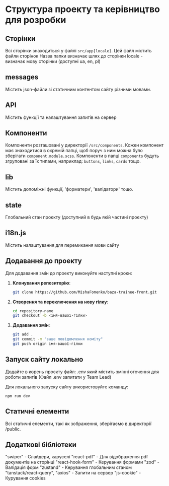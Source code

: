 # Структура проекту та керівництво для розробки

## Сторінки

Всі сторінки знаходиться у файлі `src/app[locale]`. Цей файл містить файли сторінок
Назва папки визначає шлях до сторінки
locale - визначає мову сторінки (доступні ua, en, pl)

## messages

Містить json-файли зі статичним контентом сайту різними мовами.

## API

Містить функції та налаштування запитів на сервер

## Компоненти

Компоненти розташовані у директорії `/src/components`. Кожен компонент має знаходитися в окремій папці, щоб поруч з ним можна було зберігати `component.module.scss`. Компоненти в папці `components` будуть згруповані за їх типами, наприклад: `buttons`, `links`, `cards` тощо.

## lib

Містить допоміжні функції, 'форматери', 'валідатори' тощо.

## state

Глобальний стан проєкту (доступний в будь якій частині проєкту)

## i18n.js

Містить налаштування для перемикання мови сайту

## Додавання до проекту

Для додавання змін до проекту виконуйте наступні кроки:

1. **Клонування репозиторію**:

   ```bash
   git clone https://github.com/MishaFomenko/baza-trainee-front.git

   ```

2. **Створення та переключення на нову гілку**:
   ```bash
   cd repository-name
   git checkout -b <імя-вашої-гілки>
   ```
3. **Додавання змін**:
   ```bash
   git add .
   git commit -m "ваше повідомлення коміту"
   git push origin імя-вашої-гілки
   ```

## Запуск сайту локально
Додайте в корень проєкту файл: .env який містить змінні оточення для роботи запитів 
(Файл .env запитати у Team Lead)

Для локального запуску сайту використовуйте команду:

```
npm run dev
```

## Статичні елементи

Всі статичні елементи, такі як зображення, зберігаємо в директорії /public.

## Додаткові бібліотеки

"swiper" - Слайдери, каруселі
"react-pdf" - Для відображення pdf документів на сторінці
"react-hook-form" - Керування формами
"zod" - Валідація форм
"zustand" - Керування глобальним станом
"tanstack/react-query", "axios" - Запити на сервер
"js-cookie" - Курування cookies

